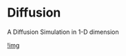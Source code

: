 # Diffusion
A Diffusion Simulation in 1-D dimension

[!img](https://github.com/Nereusss/Diffusion-in-One-Dimension/blob/master/Diffusion%20Process.jpg)
